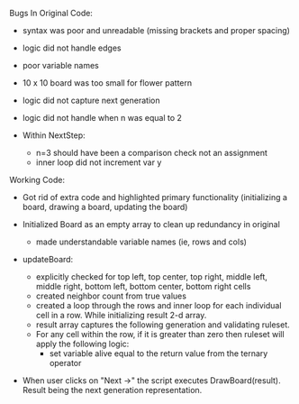 Bugs In Original Code:
* syntax was poor and unreadable (missing brackets and proper spacing)
* logic did not handle edges
* poor variable names
* 10 x 10 board was too small for flower pattern
* logic did not capture next generation
* logic did not handle when n was equal to 2

* Within NextStep:
  - n=3 should have been a comparison check not an assignment
  - inner loop did not increment var y


Working Code:
* Got rid of extra code and highlighted primary functionality (initializing a board, drawing a board, updating the board)
* Initialized Board as an empty array to clean up redundancy in original
  - made understandable variable names (ie, rows and cols)
* updateBoard:
  - explicitly checked for top left, top center, top right, middle left, middle right,
  bottom left, bottom center, bottom right cells
  - created neighbor count from true values
  - created a loop through the rows and inner loop for each individual cell in a row. While initializing result 2-d array.
  - result array captures the following generation and validating ruleset.
  - For any cell within the row, if it is greater than zero then ruleset will apply the following logic:
    - set variable alive equal to the return value from the ternary operator

* When user clicks on "Next ->" the script executes DrawBoard(result). Result being the next generation representation.
